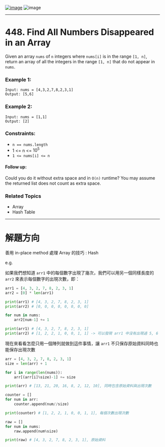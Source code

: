 [![image](https://img.shields.io/badge/Leetcode-Link-blue?logo=leetcode)](https://leetcode.com/problems/)
![image](https://img.shields.io/badge/Difficulty-Easy-green)

---

# 448. Find All Numbers Disappeared in an Array

Given an array `nums` of `n` integers where `nums[i]` is in the range `[1, n]`, return an array of all the integers in the range `[1, n]` that do not appear in `nums`.

### Example 1:

```
Input: nums = [4,3,2,7,8,2,3,1]
Output: [5,6]
```

### Example 2:

```
Input: nums = [1,1]
Output: [2]
```

### Constraints:

- `n == nums.length`
- 1 <= n <= $10^5$
- `1 <= nums[i] <= n`

#### Follow up: 

Could you do it without extra space and in `O(n)` runtime? You may assume the returned list does not count as extra space.

### Related Topics

- Array
- Hash Table

---

# 解題方向

善用 in-place method 處理 Array 的技巧 : Hash

e.g.

如果我們想知道 `arr1` 中的每個數字出現了幾次，我們可以用另一個同樣長度的 `arr2` 來表示每個數字的出現次數，即：

```python
arr1 = [4, 3, 2, 7, 8, 2, 3, 1]
arr2 = [0] * len(arr1)

print(arr1) # [4, 3, 2, 7, 8, 2, 3, 1]
print(arr2) # [0, 0, 0, 0, 0, 0, 0, 0]

for num in nums:
    arr2[num-1] += 1

print(arr1) # [4, 3, 2, 7, 8, 2, 3, 1]
print(arr2) # [1, 2, 2, 1, 0, 0, 1, 1] -> 可以發現 arr1 中沒有出現過 5, 6 這兩個數字
```

現在來看看怎麼只用一個陣列就做到這件事情，讓 `arr1` 不只保存原始資料同時也能保存出現次數

```python
arr = [4, 3, 2, 7, 8, 2, 3, 1]
size = len(arr) + 1

for i in range(len(nums)):
    arr[(arr[i]%size)-1] += size

print(arr) # [13, 21, 20, 16, 8, 2, 12, 10], 同時包含原始資料與出現次數

counter = []
for num in arr:
    counter.append(num//size)

print(counter) # [1, 2, 2, 1, 0, 0, 1, 1], 每個次數出現次數

raw = []
for num in nums:
    raw.append(num%size)

print(raw) # [4, 3, 2, 7, 8, 2, 3, 1], 原始資料
```